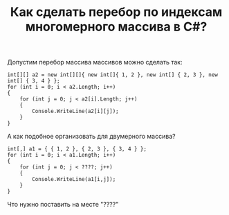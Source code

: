 ﻿---
title: "Как сделать перебор по индексам многомерного массива в C#?"
se.owner.user_id: 240648
se.owner.display_name: "denny7794"
se.owner.link: "https://ru.stackoverflow.com/users/240648/denny7794"
se.link: "https://ru.stackoverflow.com/questions/640644/%d0%9a%d0%b0%d0%ba-%d1%81%d0%b4%d0%b5%d0%bb%d0%b0%d1%82%d1%8c-%d0%bf%d0%b5%d1%80%d0%b5%d0%b1%d0%be%d1%80-%d0%bf%d0%be-%d0%b8%d0%bd%d0%b4%d0%b5%d0%ba%d1%81%d0%b0%d0%bc-%d0%bc%d0%bd%d0%be%d0%b3%d0%be%d0%bc%d0%b5%d1%80%d0%bd%d0%be%d0%b3%d0%be-%d0%bc%d0%b0%d1%81%d1%81%d0%b8%d0%b2%d0%b0-%d0%b2-c"
se.question_id: 640644
se.post_type: question
se.score: 2
---
<p>Допустим перебор массива массивов можно сделать так:</p>

<pre><code>int[][] a2 = new int[][]{ new int[]{ 1, 2 }, new int[] { 2, 3 }, new int[] { 3, 4 } };
for (int i = 0; i &lt; a2.Length; i++)
{
    for (int j = 0; j &lt; a2[i].Length; j++)
    {
        Console.WriteLine(a2[i][j]);
    }
}
</code></pre>

<p>А как подобное организовать для двумерного массива?</p>

<pre><code>int[,] a1 = { { 1, 2 }, { 2, 3 }, { 3, 4 } };
for (int i = 0; i &lt; a1.Length; i++)
{
    for (int j = 0; j &lt; ????; j++)
    {
        Console.WriteLine(a1[i,j]);
    }
}
</code></pre>

<p>Что нужно поставить на месте "????" </p>
